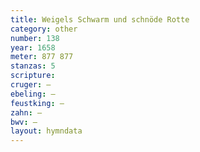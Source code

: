 ```yaml
---
title: Weigels Schwarm und schnöde Rotte
category: other
number: 138
year: 1658
meter: 877 877
stanzas: 5
scripture: 
cruger: —
ebeling: —
feustking: —
zahn: —
bwv: —
layout: hymndata
---
```

<br>

